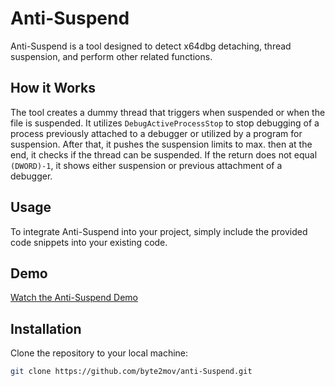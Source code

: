 # Anti-Suspend

Anti-Suspend is a tool designed to detect x64dbg detaching, thread suspension, and perform other related functions. 

## How it Works

The tool creates a dummy thread that triggers when suspended or when the file is suspended. It utilizes `DebugActiveProcessStop` to stop debugging of a process previously attached to a debugger or utilized by a program for suspension. After that, it pushes the suspension limits to max. then at the end, it checks if the thread can be suspended. If the return does not equal `(DWORD)-1`, it shows either suspension or previous attachment of a debugger.

## Usage

To integrate Anti-Suspend into your project, simply include the provided code snippets into your existing code.

## Demo

[Watch the Anti-Suspend Demo](https://github.com/byte2mov/Anti-Suspend/assets/146471523/e635efd9-061c-452a-be26-8e94940b72d1.mp4)

## Installation

Clone the repository to your local machine:

```bash
git clone https://github.com/byte2mov/anti-Suspend.git
```
